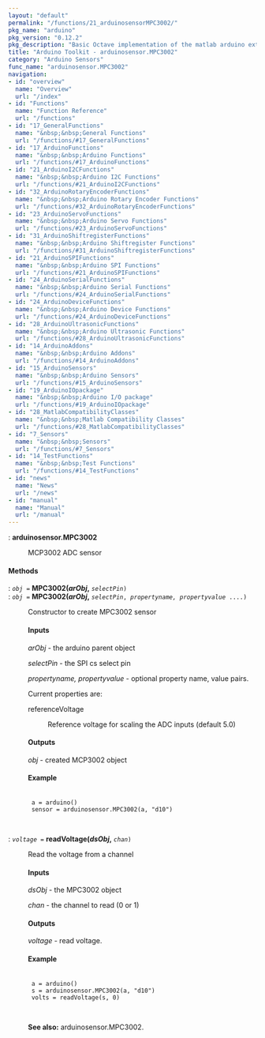 ```yaml
---
layout: "default"
permalink: "/functions/21_arduinosensorMPC3002/"
pkg_name: "arduino"
pkg_version: "0.12.2"
pkg_description: "Basic Octave implementation of the matlab arduino extension,  allowing communication to a programmed arduino board to control its  hardware."
title: "Arduino Toolkit - arduinosensor.MPC3002"
category: "Arduino Sensors"
func_name: "arduinosensor.MPC3002"
navigation:
- id: "overview"
  name: "Overview"
  url: "/index"
- id: "Functions"
  name: "Function Reference"
  url: "/functions"
- id: "17_GeneralFunctions"
  name: "&nbsp;&nbsp;General Functions"
  url: "/functions/#17_GeneralFunctions"
- id: "17_ArduinoFunctions"
  name: "&nbsp;&nbsp;Arduino Functions"
  url: "/functions/#17_ArduinoFunctions"
- id: "21_ArduinoI2CFunctions"
  name: "&nbsp;&nbsp;Arduino I2C Functions"
  url: "/functions/#21_ArduinoI2CFunctions"
- id: "32_ArduinoRotaryEncoderFunctions"
  name: "&nbsp;&nbsp;Arduino Rotary Encoder Functions"
  url: "/functions/#32_ArduinoRotaryEncoderFunctions"
- id: "23_ArduinoServoFunctions"
  name: "&nbsp;&nbsp;Arduino Servo Functions"
  url: "/functions/#23_ArduinoServoFunctions"
- id: "31_ArduinoShiftregisterFunctions"
  name: "&nbsp;&nbsp;Arduino Shiftregister Functions"
  url: "/functions/#31_ArduinoShiftregisterFunctions"
- id: "21_ArduinoSPIFunctions"
  name: "&nbsp;&nbsp;Arduino SPI Functions"
  url: "/functions/#21_ArduinoSPIFunctions"
- id: "24_ArduinoSerialFunctions"
  name: "&nbsp;&nbsp;Arduino Serial Functions"
  url: "/functions/#24_ArduinoSerialFunctions"
- id: "24_ArduinoDeviceFunctions"
  name: "&nbsp;&nbsp;Arduino Device Functions"
  url: "/functions/#24_ArduinoDeviceFunctions"
- id: "28_ArduinoUltrasonicFunctions"
  name: "&nbsp;&nbsp;Arduino Ultrasonic Functions"
  url: "/functions/#28_ArduinoUltrasonicFunctions"
- id: "14_ArduinoAddons"
  name: "&nbsp;&nbsp;Arduino Addons"
  url: "/functions/#14_ArduinoAddons"
- id: "15_ArduinoSensors"
  name: "&nbsp;&nbsp;Arduino Sensors"
  url: "/functions/#15_ArduinoSensors"
- id: "19_ArduinoIOpackage"
  name: "&nbsp;&nbsp;Arduino I/O package"
  url: "/functions/#19_ArduinoIOpackage"
- id: "28_MatlabCompatibilityClasses"
  name: "&nbsp;&nbsp;Matlab Compatibility Classes"
  url: "/functions/#28_MatlabCompatibilityClasses"
- id: "7_Sensors"
  name: "&nbsp;&nbsp;Sensors"
  url: "/functions/#7_Sensors"
- id: "14_TestFunctions"
  name: "&nbsp;&nbsp;Test Functions"
  url: "/functions/#14_TestFunctions"
- id: "news"
  name: "News"
  url: "/news"
- id: "manual"
  name: "Manual"
  url: "/manual"
---
```

<dl class="first-deftypefn">
<dt class="deftypefn" id="index-arduinosensor_002eMPC3002"><span class="category-def">: </span><span><strong class="def-name">arduinosensor.MPC3002</strong><a class="copiable-link" href="#index-arduinosensor_002eMPC3002"></a></span></dt>
<dd><p>MCP3002 ADC sensor
 </p></dd></dl>

<h4 class="subheading" id="Methods"><span>Methods<a class="copiable-link" href="#Methods"></a></span></h4>
<dl class="first-deftypefn">
<dt class="deftypefn" id="index-MPC3002_0028arObj_002c"><span class="category-def">: </span><span><code class="def-type"><var class="var">obj</var> =</code> <strong class="def-name">MPC3002(<var class="var">arObj</var>,</strong> <code class="def-code-arguments"><var class="var">selectPin</var>)</code><a class="copiable-link" href="#index-MPC3002_0028arObj_002c"></a></span></dt>
<dt class="deftypefnx def-cmd-deftypefn" id="index-MPC3002_0028arObj_002c-1"><span class="category-def">: </span><span><code class="def-type"><var class="var">obj</var> =</code> <strong class="def-name">MPC3002(<var class="var">arObj</var>,</strong> <code class="def-code-arguments"><var class="var">selectPin</var>, <var class="var">propertyname, propertyvalue</var> ....)</code><a class="copiable-link" href="#index-MPC3002_0028arObj_002c-1"></a></span></dt>
<dd><p>Constructor to create MPC3002 sensor
 </p><h4 class="subsubheading" id="Inputs"><span>Inputs<a class="copiable-link" href="#Inputs"></a></span></h4>
<p><var class="var">arObj</var> - the arduino parent object
</p>
<p><var class="var">selectPin</var> - the SPI cs select pin
</p>
<p><var class="var">propertyname, propertyvalue</var> - optional property name, value pairs.
</p>
<p>Current properties are:
 </p><dl class="table">
<dt>referenceVoltage</dt>
<dd><p>Reference voltage for scaling the ADC inputs (default 5.0)
 </p></dd>
</dl>

<h4 class="subsubheading" id="Outputs"><span>Outputs<a class="copiable-link" href="#Outputs"></a></span></h4>
<p><var class="var">obj</var> - created MCP3002 object
</p>
<h4 class="subsubheading" id="Example"><span>Example<a class="copiable-link" href="#Example"></a></span></h4>
<div class="example">
<pre class="example-preformatted"> <code class="code">
 a = arduino()
 sensor = arduinosensor.MPC3002(a, &quot;d10&quot;)
 </code>
 </pre></div>
</dd></dl>

<dl class="first-deftypefn">
<dt class="deftypefn" id="index-readVoltage_0028dsObj_002c"><span class="category-def">: </span><span><code class="def-type"><var class="var">voltage</var> =</code> <strong class="def-name">readVoltage(<var class="var">dsObj</var>,</strong> <code class="def-code-arguments"><var class="var">chan</var>)</code><a class="copiable-link" href="#index-readVoltage_0028dsObj_002c"></a></span></dt>
<dd><p>Read the voltage from a channel
</p>
<h4 class="subsubheading" id="Inputs-1"><span>Inputs<a class="copiable-link" href="#Inputs-1"></a></span></h4>
<p><var class="var">dsObj</var> - the MPC3002 object
</p>
<p><var class="var">chan</var> - the channel to read (0 or 1)
</p>
<h4 class="subsubheading" id="Outputs-1"><span>Outputs<a class="copiable-link" href="#Outputs-1"></a></span></h4>
<p><var class="var">voltage</var> - read voltage.
</p>
<h4 class="subsubheading" id="Example-1"><span>Example<a class="copiable-link" href="#Example-1"></a></span></h4>
<div class="example">
<pre class="example-preformatted"> <code class="code">
 a = arduino()
 s = arduinosensor.MPC3002(a, &quot;d10&quot;)
 volts = readVoltage(s, 0)
 </code>
 </pre></div>

<p><strong class="strong">See also:</strong> arduinosensor.MPC3002.
 </p></dd></dl>